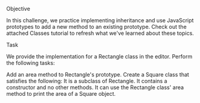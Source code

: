 Objective

In this challenge, we practice implementing inheritance and use JavaScript prototypes to add a new method to an existing prototype. Check out the attached Classes tutorial to refresh what we've learned about these topics.

Task

We provide the implementation for a Rectangle class in the editor. Perform the following tasks:

Add an area method to Rectangle's prototype.
Create a Square class that satisfies the following:
It is a subclass of Rectangle.
It contains a constructor and no other methods.
It can use the Rectangle class' area method to print the area of a Square object.
